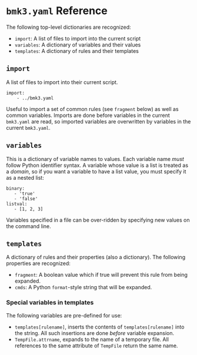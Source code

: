 # `bmk3.yaml` Reference

The following top-level dictionaries are recognized:

   - `import`: A list of files to import into the current script
   - `variables`: A dictionary of variables and their values
   - `templates`: A dictionary of rules and their templates

## `import`

A list of files to import into their current script.

```
import:
    - ../bmk3.yaml
```

Useful to import a set of common rules (see `fragment` below) as well
as common variables. Imports are done before variables in the current
`bmk3.yaml` are read, so imported variables are overwritten by
variables in the current `bmk3.yaml`.

## `variables`

This is a dictionary of variable names to values. Each variable name
_must_ follow Python identifier syntax. A variable whose value is a
list is treated as a _domain_, so if you want a variable to have a
list value, you must specify it as a nested list:

```
binary:
   - 'true'
   - 'false'
listval:
   - [1, 2, 3]
```

Variables specified in a file can be over-ridden by specifying new
values on the command line.

## `templates`

A dictionary of rules and their properties (also a dictionary). The
following properties are recognized:

  - `fragment`: A boolean value which if true will prevent this rule
      from being expanded.
  - `cmds`: A Python `format`-style string that will be expanded.

### Special variables in templates

The following variables are pre-defined for use:

  - `templates[rulename]`, inserts the contents of
    `templates[rulename]` into the string. All such insertions are
    done _before_ variable expansion.
  - `TempFile.attrname`, expands to the name of a temporary file. All
    references to the same attribute of `TempFile` return the same
    name.

